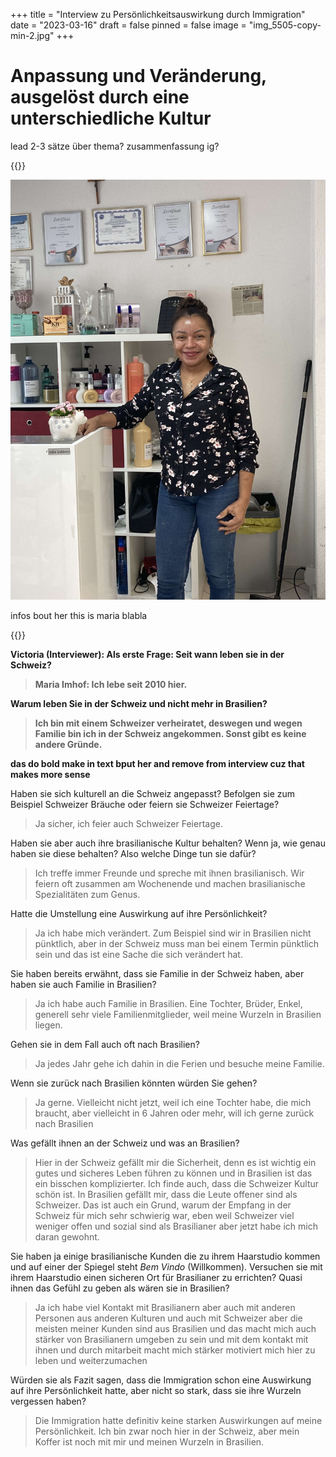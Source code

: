 +++
title = "Interview zu Persönlichkeitsauswirkung durch Immigration"
date = "2023-03-16"
draft = false
pinned = false
image = "img_5505-copy-min-2.jpg"
+++
# Anpassung und Veränderung, ausgelöst durch eine unterschiedliche Kultur

lead 2-3 sätze über thema? zusammenfassung ig?

{{<box>}}



![](img_5507-copy-min.jpg)

infos bout her this is maria blabla

{{</box>}}

**Victoria (Interviewer): Als erste Frage: Seit wann leben sie in der Schweiz?**

> **Maria Imhof: Ich lebe seit 2010 hier.**

**Warum leben Sie in der Schweiz und nicht mehr in Brasilien?**

> **Ich bin mit einem Schweizer verheiratet, deswegen und wegen Familie bin ich in der Schweiz angekommen. Sonst gibt es keine andere Gründe.**

**das do bold make in text bput her and remove from interview cuz that makes more sense**

Haben sie sich kulturell an die Schweiz angepasst? Befolgen sie zum Beispiel Schweizer Bräuche oder feiern sie Schweizer Feiertage?

> Ja sicher, ich feier auch Schweizer Feiertage.

Haben sie aber auch ihre brasilianische Kultur behalten? Wenn ja, wie genau haben sie diese behalten? Also welche Dinge tun sie dafür?

> Ich treffe immer Freunde und spreche mit ihnen brasilianisch. Wir feiern oft zusammen am Wochenende und machen brasilianische Spezialitäten zum Genus.

Hatte die Umstellung eine Auswirkung auf ihre Persönlichkeit?

> Ja ich habe mich verändert. Zum Beispiel sind wir in Brasilien nicht pünktlich, aber in der Schweiz muss man bei einem Termin pünktlich sein und das ist eine Sache die sich verändert hat.

Sie haben bereits erwähnt, dass sie Familie in der Schweiz haben, aber haben sie auch Familie in Brasilien?

> Ja ich habe auch Familie in Brasilien. Eine Tochter, Brüder, Enkel, generell sehr viele Familienmitglieder, weil meine Wurzeln in Brasilien liegen.

Gehen sie in dem Fall auch oft nach Brasilien?

> Ja jedes Jahr gehe ich dahin in die Ferien und besuche meine Familie.

Wenn sie zurück nach Brasilien könnten würden Sie gehen?

> Ja gerne. Vielleicht nicht jetzt, weil ich eine Tochter habe, die mich braucht, aber vielleicht in 6 Jahren oder mehr, will ich gerne zurück nach Brasilien

Was gefällt ihnen an der Schweiz und was an Brasilien?

> Hier in der Schweiz gefällt mir die Sicherheit, denn es ist wichtig ein gutes und sicheres Leben führen zu können und in Brasilien ist das ein bisschen komplizierter. Ich finde auch, dass die Schweizer Kultur schön ist. In Brasilien gefällt mir, dass die Leute offener sind als Schweizer. Das ist auch ein Grund, warum der Empfang in der Schweiz für mich sehr schwierig war, eben weil Schweizer viel weniger offen und sozial sind als Brasilianer aber jetzt habe ich mich daran gewohnt.

Sie haben ja einige brasilianische Kunden die zu ihrem Haarstudio kommen und auf einer der Spiegel steht *Bem Vindo* (Willkommen). Versuchen sie mit ihrem Haarstudio einen sicheren Ort für Brasilianer zu errichten? Quasi ihnen das Gefühl zu geben als wären sie in Brasilien?

> Ja ich habe viel Kontakt mit Brasilianern aber auch mit anderen Personen aus anderen Kulturen und auch mit Schweizer aber die meisten meiner Kunden sind aus Brasilien und das macht mich auch stärker von Brasilianern umgeben zu sein und mit dem kontakt mit ihnen und durch mitarbeit macht mich stärker motiviert mich hier zu leben und weiterzumachen

Würden sie als Fazit sagen, dass die Immigration schon eine Auswirkung auf ihre Persönlichkeit hatte, aber nicht so stark, dass sie ihre Wurzeln vergessen haben?

> Die Immigration hatte definitiv keine starken Auswirkungen auf meine Persönlichkeit. Ich bin zwar noch hier in der Schweiz, aber mein Koffer ist noch mit mir und meinen Wurzeln in Brasilien.